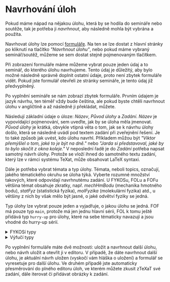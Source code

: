 # Navrhování úloh

Pokud máme nápad na nějakou úlohu, která by se hodila do semináře nebo soutěže,
tak je potřeba ji _navrhnout_, aby následně mohla být vybrána a použita.

Navrhovat úlohy lze pomocí [formuláře](/create-problem). Na ten se lze dostat z
hlavní stránky po kliknutí na tlačítko _"Navrhnout úlohu"_, nebo pokud máme
vybraný seminář/soutěž, můžeme se sem dostat stejně pojmenovaným tlačítkem.

Při zobrazení formuláře máme můžeme vybrat pouze jeden údaj a to seminář, do
kterého úlohu navrhujeme. Tento údaj je důležitý, aby bylo možné následně
správně doplnit ostatní údaje, proto není zbytek formuláře vidět. Pokud jste
formulář otevřeli ze stránky semináře, je tento údaj již předvyplněný.

Po vyplnění semináře se nám zobrazí zbytek formuláře. Prvním údajem je jazyk
návrhu, ten téměř vždy bude čeština, ale pokud byste chtěli navrhnout úlohu v
angličtině a až následně ji překládat, můžete.

Následují základní údaje o úloze: _Název_, _Původ úlohy_ a _Zadání_. _Název_ je
vypovídající pojmenování, sem uveďte, jak by se úloha měla jmenovat. _Původ
úlohy_ je krátká, obvykle vtipná věta o tom, jak se k návrhu úlohy došlo, která
se následně uvádí pod textem zadání při zveřejnění řešení. Je to také způsob jak
uvést, kdo úlohu navrhl. Příkladem můžou být _"Viktor přemýšlel o tom, jaké to
je být na dně."_ nebo _"Jarda si představoval, jaké by to bylo skočit z okna
koleje."_ V neposlední řadě je do _Zadání_ potřeba napsat samotný návrh úlohy.
Protože se vloží ihned do samotného textu zadání, který lze v rámci systému
TeXat, může obsahovat LaTeX syntaxi.

Dále je potřeba vybrat témata a typ úlohy. Témata, neboli topics, označují,
jakého tématického okruhu se úloha týká. Vyberte rozumné množství takových,
které odpovídají navrhnutému zadání. U FYKOSu, FOLu a FOFu většina témat
obsahuje zkratky, např. _mechHmBodu_ (mechanika hmotného bodu), _statFyz_
(statistická fyzika), _molFyzika_ (molekulární fyzika) atd., u většiny z nich by
však mělo být jasné, o jaké odvětví fyziky se jedná.

Typ úlohy lze vybrat pouze jeden a vyjadřuje, o jakou úlohu se jedná.
FOF má pouze typ `main`, protože má jen jednu hlavní sérii, FOL k tomu ještě
přidává typ `hurry-up` pro úlohy, které na sebe tématicky navazují a jsou vhodné
do hurry-up sérií.

<details>
<summary>FYKOSí typy</summary>

- `easy` -- jednoduché úlohy -- 1.,2. v sérii
- `hard` -- těžké úlohy -- 3.-5.
- `experimental` -- experimentálk
- `open` -- problémovky
- `serial` -- seriálové úlohy

</details>
<details>
<summary>Výfučí typy</summary>

- klasické série
    - `jednička` -- jednoduché úlohy pro 6./7. třídu -- 1. v sérii
    - `matematika` -- 2. v sérii
    - `fyzika` -- klasická fyzika -- 3.-5. v sérii
    - `experiment`
    - `seriál`
- prázdninová série
    - `kvíz` -- návrh na kvízovou otázku, nemusí být nutně celý kvíz
    - `odhadovací`
    - `pr. exp.` -- prázdninový experiment

</details>

Po vyplnění formuláře máte dvě možnosti: uložit a navrhnout další úlohu, nebo
návrh uložit a otevřít ji v editoru. V případě, že dáte navrhnout další úlohu,
je aktuální návrh uložen (vyskočí vám hláška o uložení) a formulář se vyresetuje
pro další úlohu. Ve druhém případě jste automaticky přesměrování do plného
editoru úloh, ve kterém můžete zkusit zTeXaT své zadání, dále iterovat či
přidávat obrázky k zadání.
